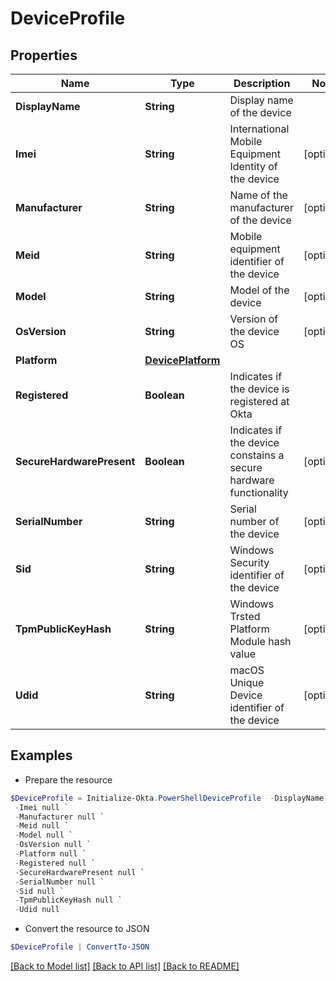 # DeviceProfile
## Properties

Name | Type | Description | Notes
------------ | ------------- | ------------- | -------------
**DisplayName** | **String** | Display name of the device | 
**Imei** | **String** | International Mobile Equipment Identity of the device | [optional] 
**Manufacturer** | **String** | Name of the manufacturer of the device | [optional] 
**Meid** | **String** | Mobile equipment identifier of the device | [optional] 
**Model** | **String** | Model of the device | [optional] 
**OsVersion** | **String** | Version of the device OS | [optional] 
**Platform** | [**DevicePlatform**](DevicePlatform.md) |  | 
**Registered** | **Boolean** | Indicates if the device is registered at Okta | 
**SecureHardwarePresent** | **Boolean** | Indicates if the device constains a secure hardware functionality | [optional] 
**SerialNumber** | **String** | Serial number of the device | [optional] 
**Sid** | **String** | Windows Security identifier of the device | [optional] 
**TpmPublicKeyHash** | **String** | Windows Trsted Platform Module hash value | [optional] 
**Udid** | **String** | macOS Unique Device identifier of the device | [optional] 

## Examples

- Prepare the resource
```powershell
$DeviceProfile = Initialize-Okta.PowerShellDeviceProfile  -DisplayName null `
 -Imei null `
 -Manufacturer null `
 -Meid null `
 -Model null `
 -OsVersion null `
 -Platform null `
 -Registered null `
 -SecureHardwarePresent null `
 -SerialNumber null `
 -Sid null `
 -TpmPublicKeyHash null `
 -Udid null
```

- Convert the resource to JSON
```powershell
$DeviceProfile | ConvertTo-JSON
```

[[Back to Model list]](../README.md#documentation-for-models) [[Back to API list]](../README.md#documentation-for-api-endpoints) [[Back to README]](../README.md)


